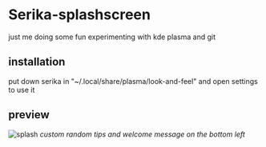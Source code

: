 # Serika-splashscreen
just me doing some fun experimenting with kde plasma and git

## installation
put down serika in "~/.local/share/plasma/look-and-feel" and open settings to use it


## preview
![splash](https://github.com/user-attachments/assets/df149b98-426b-4300-86d4-381df11a8e38)
_custom random tips and welcome message on the bottom left_
